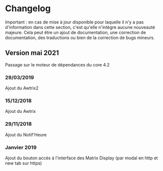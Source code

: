 # Changelog

Important : en cas de mise à jour disponible pour laquelle il n'y a pas d'information dans cette section, c'est qu'elle n'intègre aucune nouveauté majeure. Cela peut être un ajout de documentation, une correction de documentation, des traductions ou bien de la correction de bugs mineurs.

## Version mai 2021

Passage sur le moteur de dépendances du core 4.2

### 29/03/2019

Ajout du Awtrix2

### 15/12/2018

Ajout du Awtrix

### 29/11/2018

Ajout du Notif'Heure

### Janvier 2019

Ajout du bouton accès à l'interface des Matrix Display (par modal en http et new tab sur https)
